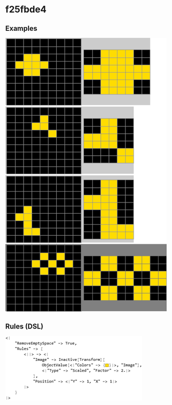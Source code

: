 # f25fbde4

## Examples

![ARC examples for f25fbde4](examples.png?raw=true)

## Rules (DSL)

![DSL rules for f25fbde4](rules.png?raw=true)

